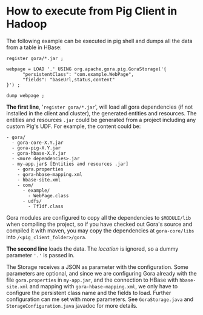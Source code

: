 
How to execute from Pig Client in Hadoop
========================================

The following example can be executed in pig shell and dumps all the data from a table in HBase:

```
register gora/*.jar ;

webpage = LOAD '.' USING org.apache.gora.pig.GoraStorage('{
      "persistentClass": "com.example.WebPage",
      "fields": "baseUrl,status,content"
}') ;

dump webpage ;
```

**The first line**, '`register gora/*.jar`', will load all gora dependencies (if not installed in the client and cluster), the generated entities and resources.
The entities and resources `.jar` could be generated from a project including any custom Pig's UDF.
For example, the content could be:

```
- gora/
  - gora-core-X.Y.jar
  - gora-pig-X.Y.jar
  - gora-hbase-X.Y.jar
  - <more dependencies>.jar
  - my-app.jar$ [Entities and resources .jar]
    - gora.properties
    - gora-hbase-mapping.xml
    - hbase-site.xml
    - com/
      - example/
        - WebPage.class
      - udfs/
        - TfIdf.class
```

Gora modules are configured to copy all the dependencies to `$MODULE/lib` when compiling the project, so if you have checked out Gora's source and compiled it with maven, you
may copy the dependencies at `gora-core/libs` into `/<pig_client_folder>/gora`.

**The second line** loads the data. The *location* is ignored, so a dummy parameter `'.'` is passed in.

The Storage receives a JSON as parameter with the configuration. Some parameters are optional, and since we are configuring Gora already with the file `gora.properties` in `my-app.jar`, and
the connection to HBase with `hbase-site.xml` and mapping with `gora-hbase-mapping.xml`, we only have to configure the persistent class name and the fields to load.
Further configuration can me set with more parameters. See `GoraStorage.java` and `StorageConfiguration.java` javadoc for more details.
